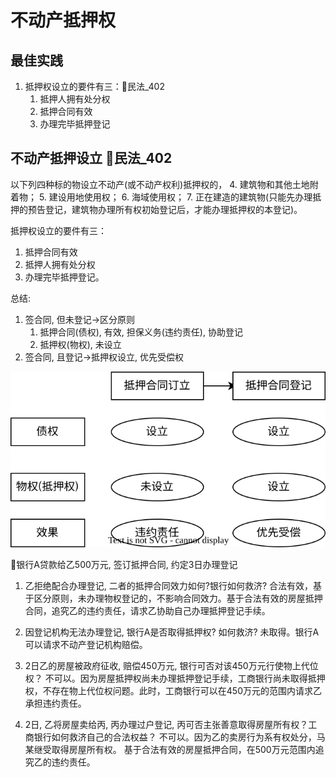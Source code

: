 # 不动产抵押权

## 最佳实践


1. 抵押权设立的要件有三：🚪民法_402
    1. 抵押人拥有处分权
    2. 抵押合同有效
    3. 办理完毕抵押登记



## 不动产抵押设立 🚪民法_402
以下列四种标的物设立不动产(或不动产权利)抵押权的，
4. 建筑物和其他土地附着物；
5. 建设用地使用权；
6. 海域使用权；
7. 正在建造的建筑物(只能先办理抵押的预告登记，建筑物办理所有权初始登记后，才能办理抵押权的本登记)。


抵押权设立的要件有三：
1. 抵押合同有效
2. 抵押人拥有处分权
3. 办理完毕抵押登记。





总结:
1. 签合同, 但未登记→区分原则
    1. 抵押合同(债权), 有效, 担保义务(违约责任), 协助登记
    2. 抵押权(物权), 未设立
2. 签合同, 且登记→抵押权设立, 优先受偿权


![](./抵押权_不动产/抵押权_不动产.svg)




🍐银行A贷款给乙500万元, 签订抵押合同, 约定3日办理登记

1. 乙拒绝配合办理登记, 二者的抵押合同效力如何?银行如何救济?
    合法有效，基于区分原则，未办理物权登记的，不影响合同效力。基于合法有效的房屋抵押合同，追究乙的违约责任，请求乙协助自己办理抵押登记手续。

2. 因登记机构无法办理登记, 银行A是否取得抵押权? 如何救济?
    未取得。银行A可以请求不动产登记机构赔偿。

3. 2日乙的房屋被政府征收, 赔偿450万元, 银行可否对该450万元行使物上代位权？
    不可以。因为房屋抵押权尚未办理抵押登记手续，工商银行尚未取得抵押权，不存在物上代位权问题。此时，工商银行可以在450万元的范围内请求乙承担违约责任。

4. 2日, 乙将房屋卖给丙, 丙办理过户登记, 丙可否主张善意取得房屋所有权？工商银行如何救济自己的合法权益？
    不可以。因为乙的卖房行为系有权处分，马某继受取得房屋所有权。
    基于合法有效的房屋抵押合同，在500万元范围内追究乙的违约责任。
















